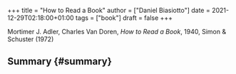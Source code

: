 +++
title = "How to Read a Book"
author = ["Daniel Biasiotto"]
date = 2021-12-29T02:18:00+01:00
tags = ["book"]
draft = false
+++

Mortimer J. Adler, Charles Van Doren, _How to Read a Book_, 1940, Simon &amp; Schuster (1972)


## Summary {#summary}
